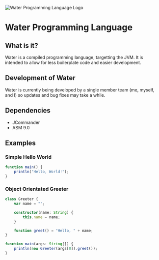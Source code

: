 ![Water Programming Language Logo](https://repository-images.githubusercontent.com/385689309/445d2a70-a200-496e-9059-59274e38a5fa)


# Water Programming Language

## What is it?

Water is a compiled programming language, targetting the JVM. It is intended to allow for less boilerplate code and easier development.


## Development of Water
Water is currently being developed by a single member team (me, myself, and I) so updates and bug fixes may take a while.

## Dependencies
 - JCommander
 - ASM 9.0

## Examples

### Simple Hello World
```typescript
function main() {
    println("Hello, World!");
}
```

### Object Orientated Greeter
```typescript
class Greeter {
    var name = "";

    constructor(name: String) {
        this.name = name;
    }

    function greet() = "Hello, " + name;
}

function main(args: String[]) {
    println(new Greeter(args[0]).greet());
}

```
